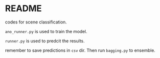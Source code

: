 # README

codes for scene classification.

`ano_runner.py` is used to train the model.

`runner.py` is used to predcit the results.

remember to save predictions in `csv` dir. Then run `bagging.py` to ensemble.